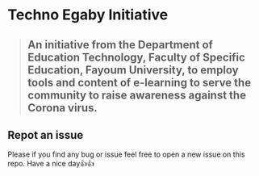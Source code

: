 # Techno Egaby Initiative
###
> ## An initiative from the Department of Education Technology, Faculty of Specific Education, Fayoum University, to employ tools and content of e-learning to serve the community to raise awareness against the Corona virus.
###
## Repot an issue
Please if you find any bug or issue feel free to open a new issue on this repo.
Have a nice day👍👍
